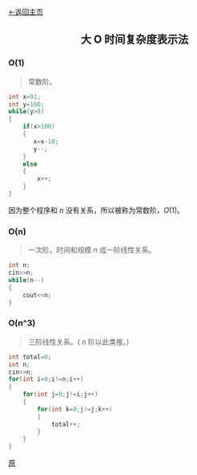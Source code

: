 [←返回主页](https://blog.jnw031.ga)

## <center>大 O 时间复杂度表示法</center>

### O(1)

> 常数阶。

```cpp
int x=91;
int y=100;
while(y>0)
{
    if(x>100)
    {
       x=x-10;
       y--;
    }
    else
    {
        x++;
    }
}
```

因为整个程序和 $n$ 没有关系，所以被称为常数阶，$O(1)$。

### O(n)

> 一次阶。时间和规模 $n$ 成一阶线性关系。

```cpp
int n;
cin>>n;
while(n--)
{
    cout<<n;
}
```

### O(n^3)

> 三阶线性关系。( $n$ 阶以此类推。)

```cpp
int total=0;
int n;
cin>>n;
for(int i=0;i!=n;i++)
{
    for(int j=0;j!=i;j++)
    {
        for(int k=0;j!=j;k++)
        {
            total++;
        }
    }
}
```

[原](https://blog.csdn.net/stary_yan/article/details/51383480)